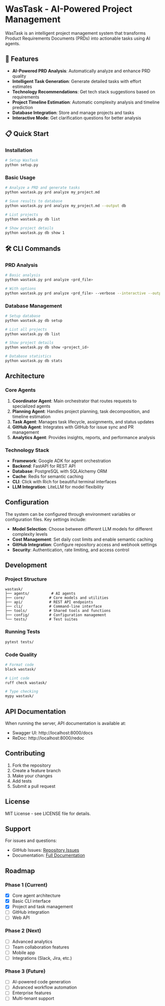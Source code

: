 # WasTask - AI-Powered Project Management

WasTask is an intelligent project management system that transforms Product Requirements Documents (PRDs) into actionable tasks using AI agents.

## 🚀 Features

- **AI-Powered PRD Analysis**: Automatically analyze and enhance PRD quality
- **Intelligent Task Generation**: Generate detailed tasks with effort estimates  
- **Technology Recommendations**: Get tech stack suggestions based on requirements
- **Project Timeline Estimation**: Automatic complexity analysis and timeline prediction
- **Database Integration**: Store and manage projects and tasks
- **Interactive Mode**: Get clarification questions for better analysis

## 📋 Quick Start

### Installation

```bash
# Setup WasTask
python setup.py
```

### Basic Usage

```bash
# Analyze a PRD and generate tasks
python wastask.py prd analyze my_project.md

# Save results to database
python wastask.py prd analyze my_project.md --output db

# List projects
python wastask.py db list

# Show project details
python wastask.py db show 1
```

## 🛠️ CLI Commands

### PRD Analysis
```bash
# Basic analysis
python wastask.py prd analyze <prd_file>

# With options  
python wastask.py prd analyze <prd_file> --verbose --interactive --output json
```

### Database Management
```bash
# Setup database
python wastask.py db setup

# List all projects
python wastask.py db list

# Show project details
python wastask.py db show <project_id>

# Database statistics
python wastask.py db stats
```

## Architecture

### Core Agents

1. **Coordinator Agent**: Main orchestrator that routes requests to specialized agents
2. **Planning Agent**: Handles project planning, task decomposition, and timeline estimation
3. **Task Agent**: Manages task lifecycle, assignments, and status updates
4. **GitHub Agent**: Integrates with GitHub for issue sync and PR management
5. **Analytics Agent**: Provides insights, reports, and performance analysis

### Technology Stack

- **Framework**: Google ADK for agent orchestration
- **Backend**: FastAPI for REST API
- **Database**: PostgreSQL with SQLAlchemy ORM
- **Cache**: Redis for semantic caching
- **CLI**: Click with Rich for beautiful terminal interfaces
- **LLM Integration**: LiteLLM for model flexibility

## Configuration

The system can be configured through environment variables or configuration files. Key settings include:

- **Model Selection**: Choose between different LLM models for different complexity levels
- **Cost Management**: Set daily cost limits and enable semantic caching
- **GitHub Integration**: Configure repository access and webhook settings
- **Security**: Authentication, rate limiting, and access control

## Development

### Project Structure

```
wastask/
├── agents/          # AI agents
├── core/           # Core models and utilities
├── api/            # REST API endpoints
├── cli/            # Command-line interface
├── tools/          # Shared tools and functions
├── config/         # Configuration management
└── tests/          # Test suites
```

### Running Tests

```bash
pytest tests/
```

### Code Quality

```bash
# Format code
black wastask/

# Lint code
ruff check wastask/

# Type checking
mypy wastask/
```

## API Documentation

When running the server, API documentation is available at:
- Swagger UI: http://localhost:8000/docs
- ReDoc: http://localhost:8000/redoc

## Contributing

1. Fork the repository
2. Create a feature branch
3. Make your changes
4. Add tests
5. Submit a pull request

## License

MIT License - see LICENSE file for details.

## Support

For issues and questions:
- GitHub Issues: [Repository Issues](https://github.com/your-org/wastask/issues)
- Documentation: [Full Documentation](https://wastask.readthedocs.io)

## Roadmap

### Phase 1 (Current)
- [x] Core agent architecture
- [x] Basic CLI interface
- [x] Project and task management
- [ ] GitHub integration
- [ ] Web API

### Phase 2 (Next)
- [ ] Advanced analytics
- [ ] Team collaboration features
- [ ] Mobile app
- [ ] Integrations (Slack, Jira, etc.)

### Phase 3 (Future)
- [ ] AI-powered code generation
- [ ] Advanced workflow automation
- [ ] Enterprise features
- [ ] Multi-tenant support